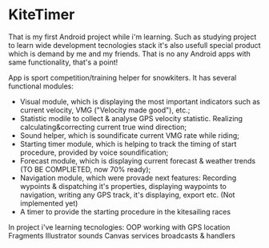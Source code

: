# KiteTimer
That is my first Android project while i'm learning.
Such as studying project to learn wide development tecnologies stack it's also usefull special product which is demand by me and my friends.
That is no any Android apps with same functionality, that's a point!

App is sport competition/training helper for snowkiters.
It has several functional modules:
  - Visual module, which is displaying the most important indicators such as current velocity, VMG ("Velocity made good"), etc.;
  - Statistic modile to collect & analyse GPS velocity statistic. Realizing calculating&correcting current true wind direction;
  - Sound helper, which is soundificate current VMG rate while riding;
  - Starting timer module, which is helping to track the timing of start procedure, provided by voice soundification;
  - Forecast module, which is displaying current forecast & weather trends (TO BE COMPLIETED, now 70% ready);
  - Navigation module, which were provade next features: Recording wypoints & dispatching it's properties, displaying waypoints 
to navigation, writing any GPS track, it's displaying, export etc. (Not implemented yet)
  - A timer to provide the starting procedure in the kitesailing races

In project i've learning tecnologies:
OOP
working with GPS location
Fragments
Illustrator
sounds
Canvas
services
broadcasts & handlers
